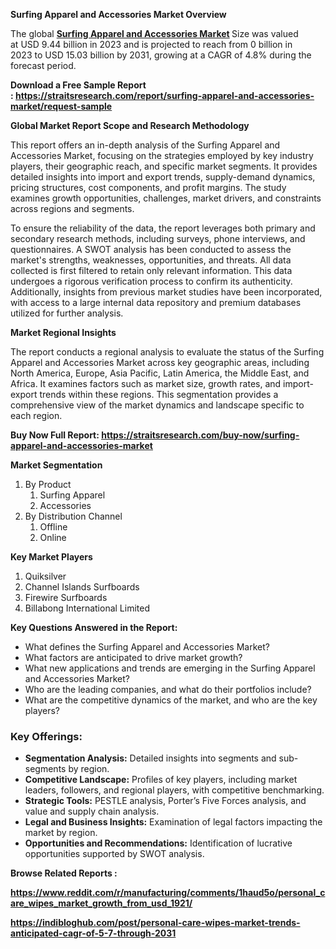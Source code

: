 <p><strong>Surfing Apparel and Accessories Market Overview</strong></p>
<div class="">
<div class="" dir="" data-message-author-role="" data-message-id="" data-message-model-slug="">
<div class="">
<div class="">
<p>The global&nbsp;<strong><a href="https://straitsresearch.com/report/surfing-apparel-and-accessories-market">Surfing Apparel and Accessories Market</a> </strong>Size was valued at&nbsp;USD 9.44 billion in 2023&nbsp;and is projected to reach from&nbsp;0&nbsp;billion in 2023&nbsp;to&nbsp;USD 15.03 billion by 2031, growing at a&nbsp;CAGR of 4.8%&nbsp;during the forecast period.</p>
<p><strong>Download a Free Sample Report :&nbsp;<a href="https://straitsresearch.com/report/surfing-apparel-and-accessories-market/request-sample"><u>https://straitsresearch.com/report/surfing-apparel-and-accessories-market/request-sample</u></a></strong></p>
<p><strong>Global Market Report Scope and Research Methodology</strong></p>
<p>This report offers an in-depth analysis of the Surfing Apparel and Accessories Market, focusing on the strategies employed by key industry players, their geographic reach, and specific market segments. It provides detailed insights into import and export trends, supply-demand dynamics, pricing structures, cost components, and profit margins. The study examines growth opportunities, challenges, market drivers, and constraints across regions and segments.</p>
<p>To ensure the reliability of the data, the report leverages both primary and secondary research methods, including surveys, phone interviews, and questionnaires. A SWOT analysis has been conducted to assess the market's strengths, weaknesses, opportunities, and threats. All data collected is first filtered to retain only relevant information. This data undergoes a rigorous verification process to confirm its authenticity. Additionally, insights from previous market studies have been incorporated, with access to a large internal data repository and premium databases utilized for further analysis.</p>
<p><strong>Market Regional Insights</strong></p>
<p>The report conducts a regional analysis to evaluate the status of the Surfing Apparel and Accessories Market across key geographic areas, including North America, Europe, Asia Pacific, Latin America, the Middle East, and Africa. It examines factors such as market size, growth rates, and import-export trends within these regions. This segmentation provides a comprehensive view of the market dynamics and landscape specific to each region.</p>
<p><strong>Buy Now Full Report:&nbsp;<a href="https://straitsresearch.com/buy-now/surfing-apparel-and-accessories-market"><u>https://straitsresearch.com/buy-now/surfing-apparel-and-accessories-market</u></a>&nbsp;</strong></p>
<p><strong>Market Segmentation</strong></p>
<ol>
<li>By Product
<ol>
<li>Surfing Apparel</li>
<li>Accessories</li>
</ol>
</li>
<li>By Distribution Channel
<ol>
<li>Offline</li>
<li>Online</li>
</ol>
</li>
</ol>
<p><strong>Key Market Players</strong></p>
<ol>
<li>Quiksilver</li>
<li>Channel Islands Surfboards</li>
<li>Firewire Surfboards</li>
<li>Billabong International Limited</li>
</ol>
<p><strong>Key Questions Answered in the Report:</strong></p>
<ul>
<li>What defines the Surfing Apparel and Accessories Market?</li>
<li>What factors are anticipated to drive market growth?</li>
<li>What new applications and trends are emerging in the Surfing Apparel and Accessories Market?</li>
<li>Who are the leading companies, and what do their portfolios include?</li>
<li>What are the competitive dynamics of the market, and who are the key players?</li>
</ul>
<h3>Key Offerings:</h3>
<ul>
<li><strong>Segmentation Analysis:</strong> Detailed insights into segments and sub-segments by region.</li>
<li><strong>Competitive Landscape:</strong> Profiles of key players, including market leaders, followers, and regional players, with competitive benchmarking.</li>
<li><strong>Strategic Tools:</strong> PESTLE analysis, Porter&rsquo;s Five Forces analysis, and value and supply chain analysis.</li>
<li><strong>Legal and Business Insights:</strong> Examination of legal factors impacting the market by region.</li>
<li><strong>Opportunities and Recommendations:</strong> Identification of lucrative opportunities supported by SWOT analysis.</li>
</ul>
<p><strong>Browse Related Reports :&nbsp;</strong></p>
<p><strong><a href="https://www.reddit.com/r/manufacturing/comments/1haud5o/personal_care_wipes_market_growth_from_usd_1921/">https://www.reddit.com/r/manufacturing/comments/1haud5o/personal_care_wipes_market_growth_from_usd_1921/</a></strong></p>
<p><strong><a href="https://indibloghub.com/post/personal-care-wipes-market-trends-anticipated-cagr-of-5-7-through-2031">https://indibloghub.com/post/personal-care-wipes-market-trends-anticipated-cagr-of-5-7-through-2031</a><br /></strong></p>
</div>
</div>
</div>
</div>
